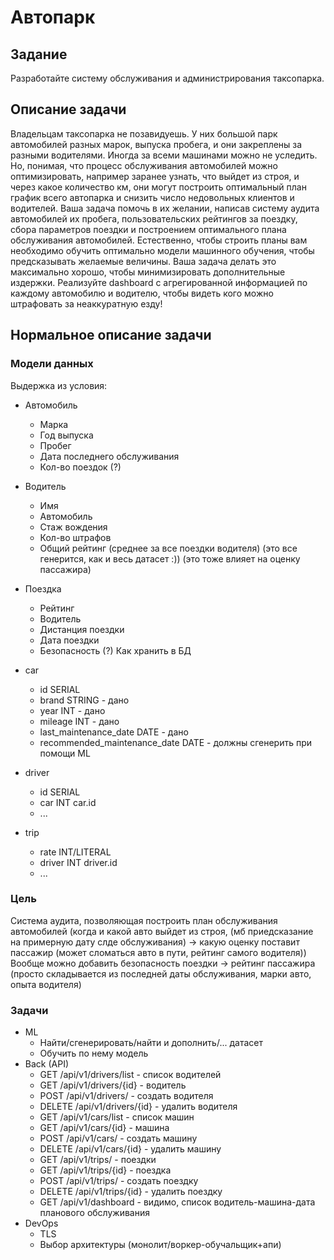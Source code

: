 # Автопарк

## Задание
Разработайте систему обслуживания и администрирования таксопарка.

## Описание задачи
Владельцам таксопарка не позавидуешь. У них большой парк автомобилей разных марок, выпуска пробега, и они закреплены за разными водителями. Иногда за всеми машинами можно не уследить. Но, понимая, что процесс обслуживания автомобилей можно оптимизировать, например заранее узнать, что выйдет из строя, и через какое количество км, они могут построить оптимальный план график всего автопарка и снизить число недовольных клиентов и водителей. Ваша задача помочь в их желании, написав систему аудита автомобилей их пробега, пользовательских рейтингов за поездку, сбора параметров поездки и построением оптимального плана обслуживания автомобилей. Естественно, чтобы строить планы вам необходимо обучить оптимально модели машинного обучения, чтобы предсказывать желаемые величины. Ваша задача делать это максимально хорошо, чтобы минимизировать дополнительные издержки. Реализуйте dashboard с агрегированной информацией по каждому автомобилю и водителю, чтобы видеть кого можно штрафовать за неаккуратную езду!

## Нормальное описание задачи

### Модели данных

Выдержка из условия:

- Автомобиль
  - Марка
  - Год выпуска
  - Пробег
  - Дата последнего обслуживания
  - Кол-во поездок (?)
- Водитель
  - Имя
  - Автомобиль
  - Стаж вождения
  - Кол-во штрафов
  - Общий рейтинг (среднее за все поездки водителя) (это все генерится, как и весь датасет :)) (это тоже влияет на оценку пассажира)
- Поездка
  - Рейтинг
  - Водитель
  - Дистанция поездки
  - Дата поездки
  - Безопасность (?)
Как хранить в БД

- car
  - id SERIAL
  - brand STRING - дано
  - year INT - дано
  - mileage INT - дано
  - last_maintenance_date DATE - дано
  - recommended_maintenance_date DATE - должны сгенерить при помощи ML
- driver
  - id SERIAL
  - car INT car.id
  - ...
- trip
  - rate INT/LITERAL
  - driver INT driver.id
  - ...

### Цель

Система аудита, позволяющая построить план обслуживания автомобилей
(когда и какой авто выйдет из строя, (мб приедсказание на примерную дату слде обслуживания) -> какую оценку поставит пассажир (может сломаться авто в пути, рейтинг самого водителя))
Вообще можно добавить безопасность поездки -> рейтинг пассажира (просто складывается из последней даты обслуживания, марки авто, опыта водителя)

### Задачи

- ML
  - Найти/сгенерировать/найти и дополнить/... датасет
  - Обучить по нему модель
- Back (API)
  - GET /api/v1/drivers/list - список водителей
  - GET /api/v1/drivers/{id} - водитель
  - POST /api/v1/drivers/ - создать водителя
  - DELETE /api/v1/drivers/{id} - удалить водителя
  - GET /api/v1/cars/list - список машин
  - GET /api/v1/cars/{id} - машина
  - POST /api/v1/cars/ - создать машину
  - DELETE /api/v1/cars/{id} - удалить машину
  - GET /api/v1/trips/ - поездки
  - GET /api/v1/trips/{id} - поездка
  - POST /api/v1/trips/ - создать поездку
  - DELETE /api/v1/trips/{id} - удалить поездку
  - GET /api/v1/dashboard - видимо, список водитель-машина-дата планового обслуживания
- DevOps
  - TLS
  - Выбор архитектуры (монолит/воркер-обучальщик+апи)
